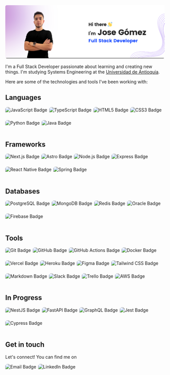 <div align="center">
<picture>
  <source media="(prefers-color-scheme: dark)" srcset="./cover-dark.png">
  <source media="(prefers-color-scheme: light)" srcset="./cover.png">
  <img alt="
  Hi there, I'm José David Gómez, Full Stack Developer" src="./cover.png">
</picture>
</div>

I'm a Full Stack Developer passionate about learning and creating new things. I'm studying Systems Engineering at the [Universidad de Antioquia](https://www.udea.edu.co).

Here are some of the technologies and tools I've been working with:

## Languages

<div style="display:flex; gap: 6px; flex-wrap: wrap">
  <img height="35" style="border-radius:6px" alt="JavaScript Badge" src="https://img.shields.io/badge/javascript-F7DF1E?style=for-the-badge&logo=javascript&logoColor=black">

  <img height="35" style="border-radius:6px" alt="TypeScript Badge" src="https://img.shields.io/badge/typescript-3178C6?style=for-the-badge&logo=typescript&logoColor=white">

  <img height="35" style="border-radius:6px" alt="HTML5 Badge" src="https://img.shields.io/badge/html5-E34F26?style=for-the-badge&logo=html5&logoColor=white">

  <img height="35" style="border-radius:6px" alt="CSS3 Badge" src="https://img.shields.io/badge/css3-1572B6?style=for-the-badge&logo=css3&logoColor=white">

  <img height="35" style="border-radius:6px" alt="Python Badge" src="https://img.shields.io/badge/python-14354C?style=for-the-badge&logo=python&logoColor=white">

  <img height="35" style="border-radius:6px" alt="Java Badge" src="https://img.shields.io/badge/java-ED8B00?style=for-the-badge&logo=openjdk&logoColor=white">

</div>

## Frameworks

<div style="display:flex; gap: 6px; flex-wrap: wrap">
  <img height="35" style="border-radius:6px" alt="Next.js Badge" src="https://img.shields.io/badge/next.js-000000?style=for-the-badge&logo=next.js&logoColor=white">

  <img height="35" style="border-radius:6px" alt="Astro Badge" src="https://img.shields.io/badge/astro-FF5D01?style=for-the-badge&logo=astro&logoColor=white">

  <img height="35" style="border-radius:6px" alt="Node.js Badge" src="https://img.shields.io/badge/node.js-339933?style=for-the-badge&logo=node.js&logoColor=white">

  <img height="35" style="border-radius:6px" alt="Express Badge" src="https://img.shields.io/badge/express-000000?style=for-the-badge&logo=express&logoColor=white">

  <img height="35" style="border-radius:6px" alt="React Native Badge" src="https://img.shields.io/badge/react_native-20232A?style=for-the-badge&logo=react&logoColor=61DAFB">

  <img height="35" style="border-radius:6px" alt="Spring Badge" src="https://img.shields.io/badge/spring_boot-6DB33F?style=for-the-badge&logo=spring&logoColor=white">
</div>

## Databases

<div style="display:flex; gap: 6px; flex-wrap: wrap">
  <img height="35" style="border-radius:6px" alt="PostgreSQL Badge" src="https://img.shields.io/badge/postgresql-336791?style=for-the-badge&logo=postgresql&logoColor=white">
  
  <img height="35" style="border-radius:6px" alt="MongoDB Badge" src="https://img.shields.io/badge/mongodb-47A248?style=for-the-badge&logo=mongodb&logoColor=white">

  <img height="35" style="border-radius:6px" alt="Redis Badge" src="https://img.shields.io/badge/redis-DC382D?style=for-the-badge&logo=redis&logoColor=white">

  <img height="35" style="border-radius:6px" alt="Oracle Badge" src="https://img.shields.io/badge/oracle-F80000?style=for-the-badge&logo=oracle&logoColor=white">

  <img height="35" style="border-radius:6px" alt="Firebase Badge" src="https://img.shields.io/badge/firebase-FFCA28?style=for-the-badge&logo=firebase&logoColor=black">
</div>

## Tools

<div style="display:flex; gap: 6px; flex-wrap: wrap">
  <img height="35" style="border-radius:6px" alt="Git Badge" src="https://img.shields.io/badge/git-F05032?style=for-the-badge&logo=git&logoColor=white">

  <img height="35" style="border-radius:6px" alt="GitHub Badge" src="https://img.shields.io/badge/github-181717?style=for-the-badge&logo=github&logoColor=white">

  <img height="35" style="border-radius:6px" alt="GitHub Actions Badge" src="https://img.shields.io/badge/github_actions-2088FF?style=for-the-badge&logo=github-actions&logoColor=white">

  <img height="35" style="border-radius:6px" alt="Docker Badge" src="https://img.shields.io/badge/docker-2496ED?style=for-the-badge&logo=docker&logoColor=white">

  <img height="35" style="border-radius:6px" alt="Vercel Badge" src="https://img.shields.io/badge/vercel-000000?style=for-the-badge&logo=vercel&logoColor=white">

  <img height="35" style="border-radius:6px" alt="Heroku Badge" src="https://img.shields.io/badge/heroku-430098?style=for-the-badge&logo=heroku&logoColor=white">

  <img height="35" style="border-radius:6px" alt="Figma Badge" src="https://img.shields.io/badge/figma-000?style=for-the-badge&logo=figma&logoColor=white">

  <img height="35" style="border-radius:6px" alt="Tailwind CSS Badge" src="https://img.shields.io/badge/tailwind_css-38B2AC?style=for-the-badge&logo=tailwind-css&logoColor=white">

  <img height="35" style="border-radius:6px" alt="Markdown Badge" src="https://img.shields.io/badge/markdown-000000?style=for-the-badge&logo=markdown&logoColor=white">

  <img height="35" style="border-radius:6px" alt="Slack Badge" src="https://img.shields.io/badge/slack-4A154B?style=for-the-badge&logo=slack&logoColor=white">

  <img height="35" style="border-radius:6px" alt="Trello Badge" src="https://img.shields.io/badge/trello-0079BF?style=for-the-badge&logo=trello&logoColor=white">

  <img height="35" style="border-radius:6px" alt="AWS Badge" src="https://img.shields.io/badge/aws-FF9900?style=for-the-badge&logo=amazon-aws&logoColor=white">
</div>

## In Progress

<div style="display:flex; gap: 6px; flex-wrap: wrap">
  <img height="35" style="border-radius:6px" alt="NestJS Badge" src="https://img.shields.io/badge/nestjs-E0234E?style=for-the-badge&logo=nestjs&logoColor=white">

  <img height="35" style="border-radius:6px" alt="FastAPI Badge" src="https://img.shields.io/badge/fastapi-009688?style=for-the-badge&logo=fastapi&logoColor=white">

  <img height="35" style="border-radius:6px" alt="GraphQL Badge" src="https://img.shields.io/badge/graphql-E10098?style=for-the-badge&logo=graphql&logoColor=white">

  <img height="35" style="border-radius:6px" alt="Jest Badge" src="https://img.shields.io/badge/jest-C21325?style=for-the-badge&logo=jest&logoColor=white">

  <img height="35" style="border-radius:6px" alt="Cypress Badge" src="https://img.shields.io/badge/cypress-17202C?style=for-the-badge&logo=cypress&logoColor=white">
</div>

## Get in touch

Let's connect! You can find me on

<div
  style="display: flex; gap: 6px; margin-bottom: 20px;"
>
  <img alt="Email Badge" src="https://img.shields.io/badge/email-888?style=for-the-badge&logo=gmail&logoColor=white&link=mailto:josdavi0304@gmail.com" height="30" style="border-radius:6px" 
  >

  <img alt="LinkedIn Badge" src="https://img.shields.io/badge/linkedin-888?style=for-the-badge&logo=linkedin&logoColor=white&link=https://www.linkedin.com/in/jose-david-g%C3%B3mez-mu%C3%B1et%C3%B3n-31b459285/" height="30" style="border-radius:6px" height="30" style="border-radius:6px" >
</div>
